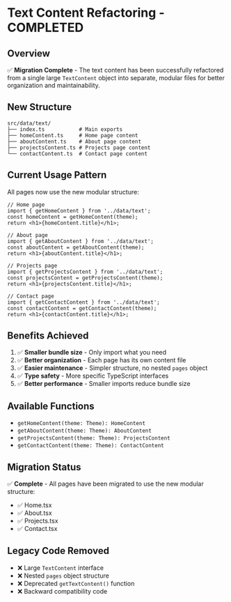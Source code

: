 # Text Content Refactoring - COMPLETED

## Overview
✅ **Migration Complete** - The text content has been successfully refactored from a single large `TextContent` object into separate, modular files for better organization and maintainability.

## New Structure

```
src/data/text/
├── index.ts           # Main exports
├── homeContent.ts     # Home page content
├── aboutContent.ts    # About page content  
├── projectsContent.ts # Projects page content
└── contactContent.ts  # Contact page content
```

## Current Usage Pattern

All pages now use the new modular structure:

```tsx
// Home page
import { getHomeContent } from '../data/text';
const homeContent = getHomeContent(theme);
return <h1>{homeContent.title}</h1>;

// About page  
import { getAboutContent } from '../data/text';
const aboutContent = getAboutContent(theme);
return <h1>{aboutContent.title}</h1>;

// Projects page
import { getProjectsContent } from '../data/text';
const projectsContent = getProjectsContent(theme);
return <h1>{projectsContent.title}</h1>;

// Contact page
import { getContactContent } from '../data/text';
const contactContent = getContactContent(theme);
return <h1>{contactContent.title}</h1>;
```

## Benefits Achieved

1. ✅ **Smaller bundle size** - Only import what you need
2. ✅ **Better organization** - Each page has its own content file
3. ✅ **Easier maintenance** - Simpler structure, no nested `pages` object
4. ✅ **Type safety** - More specific TypeScript interfaces
5. ✅ **Better performance** - Smaller imports reduce bundle size

## Available Functions

- `getHomeContent(theme: Theme): HomeContent`
- `getAboutContent(theme: Theme): AboutContent`
- `getProjectsContent(theme: Theme): ProjectsContent`
- `getContactContent(theme: Theme): ContactContent`

## Migration Status

✅ **Complete** - All pages have been migrated to use the new modular structure:
- ✅ Home.tsx
- ✅ About.tsx  
- ✅ Projects.tsx
- ✅ Contact.tsx

## Legacy Code Removed

- ❌ Large `TextContent` interface
- ❌ Nested `pages` object structure
- ❌ Deprecated `getTextContent()` function
- ❌ Backward compatibility code
